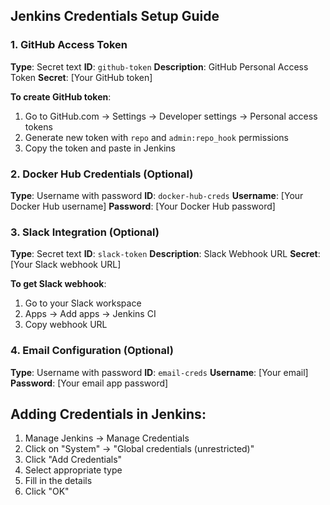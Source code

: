 ## Jenkins Credentials Setup Guide

### 1. GitHub Access Token
**Type**: Secret text
**ID**: `github-token`
**Description**: GitHub Personal Access Token
**Secret**: [Your GitHub token]

**To create GitHub token**:
1. Go to GitHub.com → Settings → Developer settings → Personal access tokens
2. Generate new token with `repo` and `admin:repo_hook` permissions
3. Copy the token and paste in Jenkins

### 2. Docker Hub Credentials (Optional)
**Type**: Username with password
**ID**: `docker-hub-creds`
**Username**: [Your Docker Hub username]
**Password**: [Your Docker Hub password]

### 3. Slack Integration (Optional)
**Type**: Secret text
**ID**: `slack-token`
**Description**: Slack Webhook URL
**Secret**: [Your Slack webhook URL]

**To get Slack webhook**:
1. Go to your Slack workspace
2. Apps → Add apps → Jenkins CI
3. Copy webhook URL

### 4. Email Configuration (Optional)
**Type**: Username with password
**ID**: `email-creds`
**Username**: [Your email]
**Password**: [Your email app password]

## Adding Credentials in Jenkins:
1. Manage Jenkins → Manage Credentials
2. Click on "System" → "Global credentials (unrestricted)"
3. Click "Add Credentials"
4. Select appropriate type
5. Fill in the details
6. Click "OK"
